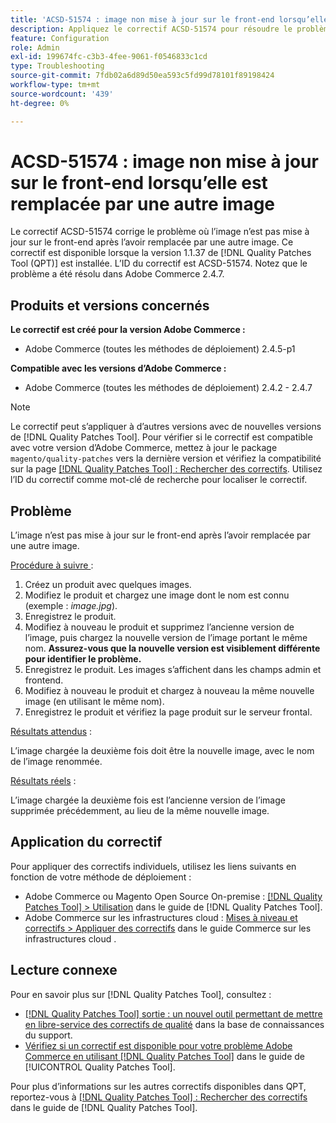 ```yaml
---
title: 'ACSD-51574 : image non mise à jour sur le front-end lorsqu’elle est remplacée par une autre image'
description: Appliquez le correctif ACSD-51574 pour résoudre le problème Adobe Commerce en raison duquel l’image n’est pas mise à jour sur le front-end après l’avoir remplacée par une autre image.
feature: Configuration
role: Admin
exl-id: 199674fc-c3b3-4fee-9061-f0546833c1cd
type: Troubleshooting
source-git-commit: 7fdb02a6d89d50ea593c5fd99d78101f89198424
workflow-type: tm+mt
source-wordcount: '439'
ht-degree: 0%

---
```


# ACSD-51574 : image non mise à jour sur le front-end lorsqu’elle est remplacée par une autre image

Le correctif ACSD-51574 corrige le problème où l’image n’est pas mise à jour sur le front-end après l’avoir remplacée par une autre image. Ce correctif est disponible lorsque la version 1.1.37 de [!DNL Quality Patches Tool (QPT)] est installée. L’ID du correctif est ACSD-51574. Notez que le problème a été résolu dans Adobe Commerce 2.4.7.

## Produits et versions concernés

**Le correctif est créé pour la version Adobe Commerce :**

* Adobe Commerce (toutes les méthodes de déploiement) 2.4.5-p1

**Compatible avec les versions d’Adobe Commerce :**

* Adobe Commerce (toutes les méthodes de déploiement) 2.4.2 - 2.4.7

>[!NOTE]
>
>Le correctif peut s’appliquer à d’autres versions avec de nouvelles versions de [!DNL Quality Patches Tool]. Pour vérifier si le correctif est compatible avec votre version d’Adobe Commerce, mettez à jour le package `magento/quality-patches` vers la dernière version et vérifiez la compatibilité sur la page [[!DNL Quality Patches Tool] : Rechercher des correctifs](https://experienceleague.adobe.com/tools/commerce-quality-patches/index.html?lang=fr). Utilisez l’ID du correctif comme mot-clé de recherche pour localiser le correctif.

## Problème

L’image n’est pas mise à jour sur le front-end après l’avoir remplacée par une autre image.

<u>Procédure à suivre </u> :

1. Créez un produit avec quelques images.
1. Modifiez le produit et chargez une image dont le nom est connu (exemple : *image.jpg*).
1. Enregistrez le produit.
1. Modifiez à nouveau le produit et supprimez l’ancienne version de l’image, puis chargez la nouvelle version de l’image portant le même nom. **Assurez-vous que la nouvelle version est visiblement différente pour identifier le problème.**
1. Enregistrez le produit. Les images s’affichent dans les champs admin et frontend.
1. Modifiez à nouveau le produit et chargez à nouveau la même nouvelle image (en utilisant le même nom).
1. Enregistrez le produit et vérifiez la page produit sur le serveur frontal.

<u>Résultats attendus</u> :

L’image chargée la deuxième fois doit être la nouvelle image, avec le nom de l’image renommée.

<u>Résultats réels</u> :

L’image chargée la deuxième fois est l’ancienne version de l’image supprimée précédemment, au lieu de la même nouvelle image.

## Application du correctif

Pour appliquer des correctifs individuels, utilisez les liens suivants en fonction de votre méthode de déploiement :

* Adobe Commerce ou Magento Open Source On-premise : [[!DNL Quality Patches Tool] > Utilisation](/help/tools/quality-patches-tool/usage.md) dans le guide de [!DNL Quality Patches Tool].
* Adobe Commerce sur les infrastructures cloud : [Mises à niveau et correctifs > Appliquer des correctifs](https://experienceleague.adobe.com/docs/commerce-cloud-service/user-guide/develop/upgrade/apply-patches.html?lang=fr) dans le guide Commerce sur les infrastructures cloud .

## Lecture connexe

Pour en savoir plus sur [!DNL Quality Patches Tool], consultez :

* [[!DNL Quality Patches Tool] sortie : un nouvel outil permettant de mettre en libre-service des correctifs de qualité](https://experienceleague.adobe.com/fr/docs/commerce-operations/tools/quality-patches-tool/quality-patches-tool-to-self-serve-quality-patches) dans la base de connaissances du support.
* [Vérifiez si un correctif est disponible pour votre problème Adobe Commerce en utilisant [!DNL Quality Patches Tool]](/help/tools/quality-patches-tool/patches-available-in-qpt/check-patch-for-magento-issue-with-magento-quality-patches.md) dans le guide de [!UICONTROL Quality Patches Tool].


Pour plus d’informations sur les autres correctifs disponibles dans QPT, reportez-vous à [[!DNL Quality Patches Tool] : Rechercher des correctifs](https://experienceleague.adobe.com/tools/commerce-quality-patches/index.html?lang=fr) dans le guide de [!DNL Quality Patches Tool].
